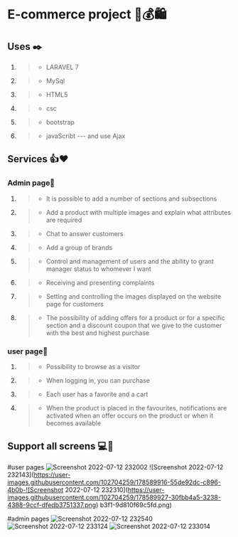 # E-commerce project 🌸💰🛍
## Uses ✒️
1. > * LARAVEL 7
1. > * MySql
1. > * HTML5
1. > * csc
1. > * bootstrap
1. > * javaScribt --- and use Ajax

## Services 👍❤️
### Admin page👤
1. > * It is possible to add a number of sections and subsections
1. > * Add a product with multiple images and explain what attributes are required   
1. > * Chat to answer customers
1. > * Add a group of brands
1. > * Control and management of users and the ability to grant manager status to whomever I want
1. > * Receiving and presenting complaints
1. > * Setting and controlling the images displayed on the website page for customers
1. > * The possibility of adding offers for a product or for a specific section and a discount coupon that we give to the customer with the best and highest purchase
### user page👥
1. > * Possibility to browse as a visitor
1. > * When logging in, you can purchase
1. > * Each user has a favorite and a cart
1. > * When the product is placed in the favourites, notifications are activated when an offer occurs on the product or when it becomes available

## Support all screens 💻📱

#user pages
![Screenshot 2022-07-12 232002](https://user-images.githubusercontent.com/102704259/178589905-7418df89-091d-4ac1-a772-8bc1d88edd46.png)
![Screenshot 2022-07-12 232143](https://user-images.githubusercontent.com/102704259/178589916-55de92dc-c896-4b0b-![Screenshot 2022-07-12 232310](https://user-images.githubusercontent.com/102704259/178589927-30fbb4a5-3238-4388-9ccf-dfedb3751337.png)
b3f1-9d810f69c5fd.png)


#admin pages
![Screenshot 2022-07-12 232540](https://user-images.githubusercontent.com/102704259/178590059-b0d4618c-e188-41a4-babd-a6a0667a5c70.png)
![Screenshot 2022-07-12 233124](https://user-images.githubusercontent.com/102704259/178590071-daef3314-b0e2-4988-9af9-3e11212945d4.png)
![Screenshot 2022-07-12 233014](https://user-images.githubusercontent.com/102704259/178590095-0187f200-2e7a-4edb-917d-db0b16e37b6e.png)


